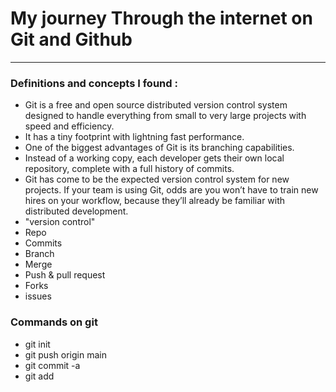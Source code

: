 # My journey Through the internet on Git and Github

---

### Definitions and concepts I found :

- Git is a free and open source distributed version control system designed to handle everything from small to very large projects with speed and efficiency.
- It has a tiny footprint with lightning fast performance.
- One of the biggest advantages of Git is its branching capabilities. 
- Instead of a working copy, each developer gets their own local repository, complete with a full history of commits.
- Git has come to be the expected version control system for new projects. If your team is using Git, odds are you won’t have to train new hires on your workflow, because they’ll already be familiar with distributed development.
- "version control"
- Repo
- Commits
- Branch
- Merge
- Push & pull request
- Forks
- issues
### Commands on git 
- git init
- git push origin main
- git commit -a
- git add
